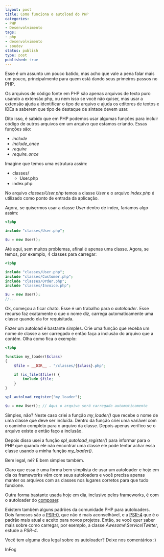 ```yaml
---
layout: post
title: Como funciona o autoload do PHP
categories:
- PHP
- Desenvolvimento
tags:
- php
- desenvolvimento
- soudev
status: publish
type: post
published: true
---
```


Esse é um assunto um pouco batido, mas acho que vale a pena falar mais um pouco,
principalmente para quem está dando seus primeiros passos no PHP.

Os arquivos de código fonte em PHP são apenas arquivos de texto puro usando a
extensão php, ou nem isso se você não quiser, mas usar a extensão ajuda a
identificar o tipo de arquivo e ajuda os editores de textos e IDEs a saberem
que tipo de destaque de sintaxe devem usar.

Dito isso, é sabido que em PHP podemos usar algumas funções para incluir
código de outros arquivos em um arquivo que estamos criando. Essas funções são:

- *include*
- *include_once*
- *require*
- *require_once*

Imagine que temos uma estrutura assim:

- classes/
  - User.php
- index.php

No arquivo *classes/User.php* temos a classe *User* e o arquivo *index.php*
é utilizado como ponto de entrada da aplicação.

Agora, se quisermos usar a classe *User* dentro de index, faríamos algo assim:

```php
<?php

include "classes/User.php";

$u = new User();
```

Até aqui, sem muitos problemas, afinal é apenas uma classe. Agora, se temos,
por exemplo, 4 classes para carregar:

```php
<?php

include "classes/User.php";
include "classes/Customer.php";
include "classes/Order.php";
include "classes/Invoice.php";

$u = new User();
//...
```

Ok, começou a ficar chato. Esse é um trabalho para o *autoloader*. Esse recurso
faz exatamente o que o nome diz, carrega automaticamente uma classe quando ela
for requisitada.

Fazer um autoload é bastante simples. Crie uma função que receba um nome de
classe a ser carregado e então faça a inclusão do arquivo que a contém. Olha
como fica o exemplo:

```php
<?php

function my_loader($class)
{
    $file = __DIR__ . "/classes/{$class}.php";

    if (is_file($file)) {
        include $file;
    }
}

spl_autoload_register("my_loader");

$u = new User(); // Aqui o arquivo será carregado automaticamente
```

Simples, não? Neste caso criei a função *my_loader()* que recebe o nome de uma
classe que deve ser incluída. Dentro da função criei uma variável com o
caminho completo para o arquivo da classe. Depois apenas verifico se o arquivo
existe e então faço a inclusão.

Depois disso usei a função *spl_autoload_register()* para informar para o PHP
que quando ele não encontrar uma classe ele pode tentar achar essa classe
usando a minha função *my_loader()*.

Bem legal, né? E bem simples também.

Claro que essa é uma forma bem simplista de usar um autoloader e hoje em dia
os frameworks vêm com seus autoloaders e você precisa apenas manter os arquivos
com as classes nos lugares corretos para que tudo funcione.

Outra forma bastante usada hoje em dia, inclusive pelos frameworks, é com o
autoloader do [composer](http://getcomposer.org "Site do Composer").

Existem também alguns padrões da comunidade PHP para autoloaders. Dois famosos
são a [PSR-0](), que não é mais aconselhável, e a [PSR-4]() que é o padrão mais
atual e aceito para novos projetos. Então, se você quer saber mais sobre como
carregar, por exemplo, a classe *Awesome\\Service\\Twitter*, estude a *PSR-4*.

Você tem alguma dica legal sobre os autoloader? Deixe nos comentários :)

InFog
